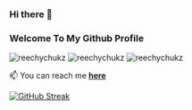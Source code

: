 ### Hi there 👋

<h3 align="left">Welcome To My Github Profile</h4>
<p align="left"> <img src="https://img.shields.io/github/followers/reechychukz?style=social" alt="reechychukz" /> <img 
src="https://img.shields.io/github/last-commit/reechychukz/rechychukz" alt="reechychukz" /> <img
src="https://img.shields.io/twitter/follow/reechychukz?label=Follow%20me&style=social" alt="reechychukz" /> </p>

<!-- - 🔭 I’m currently working on **making the world a better place**...😁 --

<!-- - 👯 I’m looking to working on **any short-term project** -->
<!-- - 👯 I’m looking to collaborate on **any interesting project** -->


📫 You can reach me **[here](mailto:richardchukwuma99g@gmail.com)**

[![GitHub Streak](https://github-readme-streak-stats.herokuapp.com/?user=DenverCoder1)](https://git.io/streak-stats)
